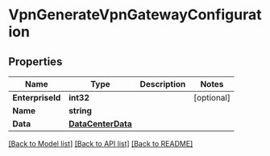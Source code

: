 # VpnGenerateVpnGatewayConfiguration

## Properties

Name | Type | Description | Notes
------------ | ------------- | ------------- | -------------
**EnterpriseId** | **int32** |  | [optional] 
**Name** | **string** |  | 
**Data** | [**DataCenterData**](data_center_data.md) |  | 

[[Back to Model list]](../README.md#documentation-for-models) [[Back to API list]](../README.md#documentation-for-api-endpoints) [[Back to README]](../README.md)


